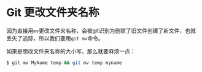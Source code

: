# Git 更改文件夹名称

因为直接用`mv`更改文件夹名称，会被git识别为删除了旧文件创建了新文件，也就丢失了追踪，所以我们要用`git mv`命令。

如果是想改文件夹名称的大小写，那么就要麻烦一点：
```sh
$ git mv MyName temp && git mv temp myname
```
